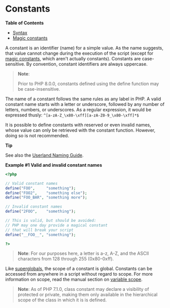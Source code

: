 Constants
=========

**Table of Contents**

-   [Syntax](/language/constants/syntax.html)
-   [Magic constants](/language/constants/predefined.html)

A constant is an identifier (name) for a simple value. As the name
suggests, that value cannot change during the execution of the script
(except for
<a href="/language/constants/predefined.html" class="link">magic constants</a>,
which aren't actually constants). Constants are case-sensitive. By
convention, constant identifiers are always uppercase.

> **Note**:
>
> Prior to PHP 8.0.0, constants defined using the <span
> class="function">define</span> function may be case-insensitive.

The name of a constant follows the same rules as any label in PHP. A
valid constant name starts with a letter or underscore, followed by any
number of letters, numbers, or underscores. As a regular expression, it
would be expressed thusly: `^[a-zA-Z_\x80-\xff][a-zA-Z0-9_\x80-\xff]*$`

It is possible to <span class="function">define</span> constants with
reserved or even invalid names, whose value can only be retrieved with
the <span class="function">constant</span> function. However, doing so
is not recommended.

**Tip**

See also the
<a href="/userlandnaming.html" class="xref">Userland Naming Guide</a>.

**Example \#1 Valid and invalid constant names**

``` php
<?php

// Valid constant names
define("FOO",     "something");
define("FOO2",    "something else");
define("FOO_BAR", "something more");

// Invalid constant names
define("2FOO",    "something");

// This is valid, but should be avoided:
// PHP may one day provide a magical constant
// that will break your script
define("__FOO__", "something"); 

?>
```

> **Note**: <span class="simpara"> For our purposes here, a letter is
> a-z, A-Z, and the ASCII characters from 128 through 255 (0x80-0xff).
> </span>

Like
<a href="/language/variables/predefined.html" class="link">superglobals</a>,
the scope of a constant is global. Constants can be accessed from
anywhere in a script without regard to scope. For more information on
scope, read the manual section on
<a href="/language/variables/scope.html" class="link">variable scope</a>.

> **Note**: <span class="simpara"> As of PHP 7.1.0, class constant may
> declare a visibility of protected or private, making them only
> available in the hierarchical scope of the class in which it is is
> defined. </span>
